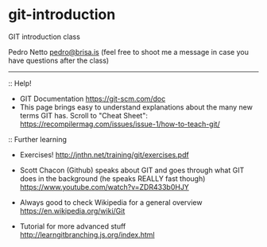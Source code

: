 # git-introduction
GIT introduction class

Pedro Netto
pedro@brisa.is (feel free to shoot me a message in case you have questions after the class)

---

:: Help!
- GIT Documentation https://git-scm.com/doc
- This page brings easy to understand explanations
  about the many new terms GIT has. Scroll to
  "Cheat Sheet": https://recompilermag.com/issues/issue-1/how-to-teach-git/
              
:: Further learning
- Exercises! http://jnthn.net/training/git/exercises.pdf
              
- Scott Chacon (Github) speaks about GIT and goes through what GIT does 
  in the background (he speaks REALLY fast though) 
  https://www.youtube.com/watch?v=ZDR433b0HJY

- Always good to check Wikipedia for a general overview 
  https://en.wikipedia.org/wiki/Git
  
- Tutorial for more advanced stuff http://learngitbranching.js.org/index.html